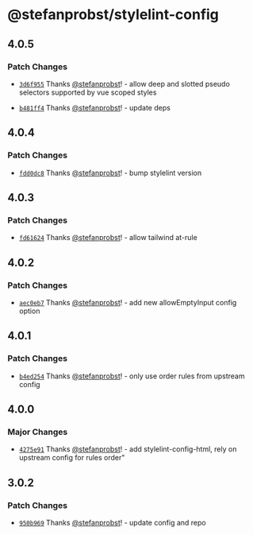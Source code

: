 # @stefanprobst/stylelint-config

## 4.0.5

### Patch Changes

- [`3d6f955`](https://github.com/stefanprobst/stylelint-config/commit/3d6f955633f46b4c38124e98b6d5ddf110550bd8)
  Thanks [@stefanprobst](https://github.com/stefanprobst)! - allow deep and slotted pseudo selectors
  supported by vue scoped styles

- [`b481ff4`](https://github.com/stefanprobst/stylelint-config/commit/b481ff4c1b9ea2621bd681445e7302a6e8a9582f)
  Thanks [@stefanprobst](https://github.com/stefanprobst)! - update deps

## 4.0.4

### Patch Changes

- [`fdd0dc8`](https://github.com/stefanprobst/stylelint-config/commit/fdd0dc85b3c21351b2b825e10cfb98069a2e9ab0)
  Thanks [@stefanprobst](https://github.com/stefanprobst)! - bump stylelint version

## 4.0.3

### Patch Changes

- [`fd61624`](https://github.com/stefanprobst/stylelint-config/commit/fd61624c5fc0226e63d19eb129549824057cf00d)
  Thanks [@stefanprobst](https://github.com/stefanprobst)! - allow tailwind at-rule

## 4.0.2

### Patch Changes

- [`aec0eb7`](https://github.com/stefanprobst/stylelint-config/commit/aec0eb7485d1cf939ff2f95c9e6db7436bfae2d9)
  Thanks [@stefanprobst](https://github.com/stefanprobst)! - add new allowEmptyInput config option

## 4.0.1

### Patch Changes

- [`b4ed254`](https://github.com/stefanprobst/stylelint-config/commit/b4ed2541cf14c3ab26399dda8196ba6d4b184b05)
  Thanks [@stefanprobst](https://github.com/stefanprobst)! - only use order rules from upstream
  config

## 4.0.0

### Major Changes

- [`4275e91`](https://github.com/stefanprobst/stylelint-config/commit/4275e91969ab24595cf46f9a2452650d95edbbc3)
  Thanks [@stefanprobst](https://github.com/stefanprobst)! - add stylelint-config-html, rely on
  upstream config for rules order"

## 3.0.2

### Patch Changes

- [`950b969`](https://github.com/stefanprobst/stylelint-config/commit/950b969100408d102e74d3ee770e44d5b2d76b78)
  Thanks [@stefanprobst](https://github.com/stefanprobst)! - update config and repo
